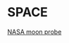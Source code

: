<h1> SPACE </h1>
<a href="https://m.youtube.com/watch?v=zNpsy6lBPBw&time_continue=10">NASA moon probe</a>
